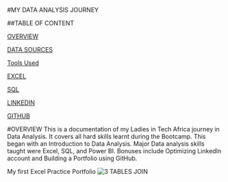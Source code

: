 #MY DATA ANALYSIS JOURNEY


##TABLE OF CONTENT

[OVERVIEW](#overview)

[DATA SOURCES](#data-sources)

[Tools Used](#tools-used)

[EXCEL](#excel)

[SQL](#sql)

[LINKEDIN](#linkedin)

[GITHUB](#github)

#OVERVIEW
This is a documentation of my Ladies in Tech Africa journey in Data Analysis. It covers all hard skills learnt during the Bootcamp.
This began with an Introduction to Data Analysis. Major Data analysis skills taught were Excel, SQL, and Power BI.
Bonuses include Optimizing LinkedIn account and Building a Portfolio using GitHub.

My first Excel Practice Portfolio
![3 TABLES JOIN](https://github.com/user-attachments/assets/64d9f165-b731-41ca-ba0c-ddb2f305e633)
